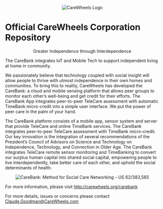 <p align="center">
  <img src="http://carewheels.org/images/CareWheelsLogoName-FractalMandala-Trans-100x100.png" alt="CareWheels Logo"/>
</p>


# Official CareWheels Corporation Repository  

<p align="center">
Greater Independence through Interdependence

The CareBank integrates IoT and Mobile Tech to support independent living at home in community.
</p>

We passionately believe that technology coupled with social insight will allow people to thrive with utmost independence in their own homes and communities. To bring this to reality, CareWheels has developed the CareBank: a cloud and mobile sensing platform that allows peer groups to monitor each other’s well-being and get credit for their efforts. The CareBank App integrates peer-to-peer TeleCare assessment with automatic TimeBank micro-credit into a simple user interface. We put the power of peer care in the palm of your hand.

The CareBank platform consists of a mobile app, sensor system and server that provide TeleCare and 
online TimeBank services. The CareBank integrates peer-to-peer TeleCare assessment with TimeBank micro-credit. 
Our key innovation is the integration of several recommendations of the President’s Council of Advisors on 
Science and Technology on Independence, Technology, and Connection in Older Age. The CareBank integrates 
TeleCare remote sensor monitoring and TimeBanking to convert our surplus human capital into shared social capital, 
empowering people to live interdependently, take better care of each other, and uphold the social determinants of health.

<p align="center">
  <img src="http://carewheels.org/images/CareBank/SmartPhone-Alice82.png" alt="CareBank: Method for Social Care Networking – US 62/383,565"/>
</p>

For more information, please visit http://carewheels.org/carebank

For more details, issues or concerns please contact Claude.Goodman@CareWheels.com  
